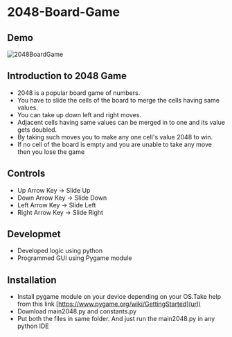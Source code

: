 # 2048-Board-Game

## Demo
![2048BoardGame](https://user-images.githubusercontent.com/73168961/123961300-d29d9d80-d9cd-11eb-88dd-4adeff1023e9.gif)

## Introduction to 2048 Game
* 2048 is a popular board game of numbers.
* You have to slide the cells of the board to merge the cells having same values.
* You can take up down left and right moves.
* Adjacent cells having same values can be merged in to one and its value gets doubled.
* By taking such moves you to make any one cell's value 2048 to win.
* If no cell of the board is empty and you are unable to take any move then you lose the game

## Controls
* Up Arrow Key -> Slide Up
* Down Arrow Key -> Slide Down
* Left Arrow Key -> Slide Left
* Right Arrow Key -> Slide Right

## Developmet
* Developed logic using python
* Programmed GUI using Pygame module

## Installation
* Install pygame module on your device depending on your OS.Take help from this link [https://www.pygame.org/wiki/GettingStarted](url)
* Download main2048.py and constants.py 
* Put both the files in same folder. And just run the main2048.py in any python IDE


